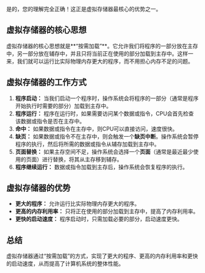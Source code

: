是的，您的理解完全正确！这正是虚拟存储器最核心的优势之一。

## 虚拟存储器的核心思想

虚拟存储器的核心思想就是**“按需加载”**。它允许我们将程序的一部分放在主存中，另一部分放在辅存中，并且只将当前正在使用的部分加载到主存中。这样一来，我们就可以运行比实际物理内存更大的程序，而不用担心内存不足的问题。

## 虚拟存储器的工作方式

1. **程序启动：** 当我们启动一个程序时，操作系统会将程序的一部分（通常是程序开始执行时需要的部分）加载到主存中。
2. **程序运行：** 程序在运行时，如果需要访问某个数据或指令，CPU会首先检查该数据或指令是否在主存中。
3. **命中：** 如果数据或指令在主存中，则CPU可以直接访问，速度很快。
4. **缺页：** 如果数据或指令不在主存中，则会触发一个**缺页中断**。操作系统会暂停程序的执行，然后将所需的数据或指令从辅存加载到主存中。
5. **页面替换：** 如果主存空间不足，操作系统会选择一个**页面**（通常是最近最少使用的页面）进行替换，将其从主存移到辅存。
6. **程序继续运行：** 数据或指令加载到主存后，操作系统会恢复程序的执行。

## 虚拟存储器的优势

- **更大的程序：** 允许运行比实际物理内存更大的程序。
- **更高的内存利用率：** 只将正在使用的部分加载到主存中，提高了内存利用率。
- **更快的启动速度：** 程序启动时，只需加载必要的部分，启动速度更快。

## 总结

虚拟存储器通过“按需加载”的方式，实现了更大的程序、更高的内存利用率和更快的启动速度，从而提高了计算机系统的整体性能。